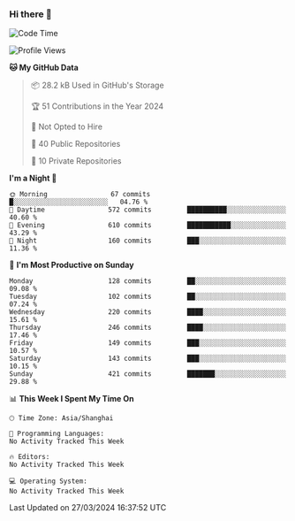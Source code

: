 ### Hi there 👋

<!--
**robinWongM/robinWongM** is a ✨ _special_ ✨ repository because its `README.md` (this file) appears on your GitHub profile.

Here are some ideas to get you started:

- 🔭 I’m currently working on ...
- 🌱 I’m currently learning ...
- 👯 I’m looking to collaborate on ...
- 🤔 I’m looking for help with ...
- 💬 Ask me about ...
- 📫 How to reach me: ...
- 😄 Pronouns: ...
- ⚡ Fun fact: ...
-->

<!--START_SECTION:waka-->
![Code Time](http://img.shields.io/badge/Code%20Time-182%20hrs%2033%20mins-blue)

![Profile Views](http://img.shields.io/badge/Profile%20Views-0-blue)

**🐱 My GitHub Data** 

> 📦 28.2 kB Used in GitHub's Storage 
 > 
> 🏆 51 Contributions in the Year 2024
 > 
> 🚫 Not Opted to Hire
 > 
> 📜 40 Public Repositories 
 > 
> 🔑 10 Private Repositories 
 > 
**I'm a Night 🦉** 

```text
🌞 Morning                67 commits          █░░░░░░░░░░░░░░░░░░░░░░░░   04.76 % 
🌆 Daytime                572 commits         ██████████░░░░░░░░░░░░░░░   40.60 % 
🌃 Evening                610 commits         ███████████░░░░░░░░░░░░░░   43.29 % 
🌙 Night                  160 commits         ███░░░░░░░░░░░░░░░░░░░░░░   11.36 % 
```
📅 **I'm Most Productive on Sunday** 

```text
Monday                   128 commits         ██░░░░░░░░░░░░░░░░░░░░░░░   09.08 % 
Tuesday                  102 commits         ██░░░░░░░░░░░░░░░░░░░░░░░   07.24 % 
Wednesday                220 commits         ████░░░░░░░░░░░░░░░░░░░░░   15.61 % 
Thursday                 246 commits         ████░░░░░░░░░░░░░░░░░░░░░   17.46 % 
Friday                   149 commits         ███░░░░░░░░░░░░░░░░░░░░░░   10.57 % 
Saturday                 143 commits         ███░░░░░░░░░░░░░░░░░░░░░░   10.15 % 
Sunday                   421 commits         ███████░░░░░░░░░░░░░░░░░░   29.88 % 
```


📊 **This Week I Spent My Time On** 

```text
🕑︎ Time Zone: Asia/Shanghai

💬 Programming Languages: 
No Activity Tracked This Week

🔥 Editors: 
No Activity Tracked This Week

💻 Operating System: 
No Activity Tracked This Week
```


 Last Updated on 27/03/2024 16:37:52 UTC
<!--END_SECTION:waka-->
